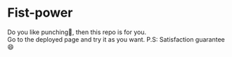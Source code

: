 # Fist-power
Do you like punching👊, then this repo is for you.<br>
Go to the deployed page and try it as you want.
P.S: Satisfaction guarantee 😄
